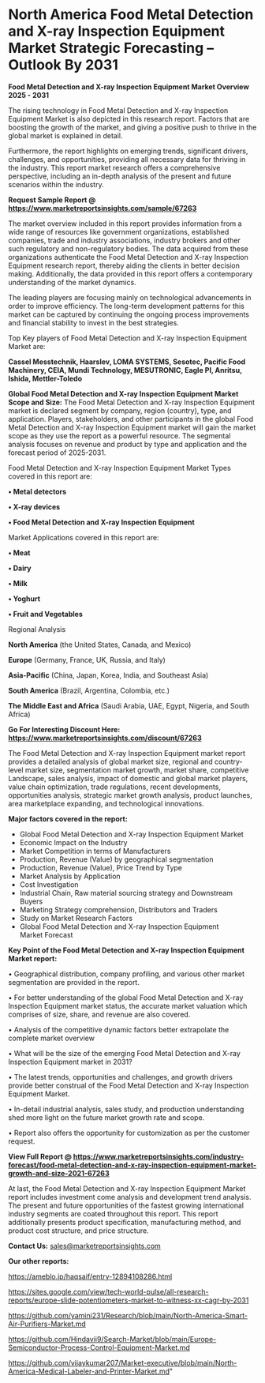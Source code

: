# North America Food Metal Detection and X-ray Inspection Equipment Market Strategic Forecasting – Outlook By 2031

<Strong> Food Metal Detection and X-ray Inspection Equipment Market Overview 2025 - 2031</strong>

The rising technology in Food Metal Detection and X-ray Inspection Equipment Market is also depicted in this research report. Factors that are boosting the growth of the market, and giving a positive push to thrive in the global market is explained in detail.

Furthermore, the report highlights on emerging trends, significant drivers, challenges, and opportunities, providing all necessary data for thriving in the industry. This report market research offers a comprehensive perspective, including an in-depth analysis of the present and future scenarios within the industry.

<strong>Request Sample Report @ <a href=https://www.marketreportsinsights.com/sample/67263>https://www.marketreportsinsights.com/sample/67263</a></strong>

The market overview included in this report provides information from a wide range of resources like government organizations, established companies, trade and industry associations, industry brokers and other such regulatory and non-regulatory bodies. The data acquired from these organizations authenticate the Food Metal Detection and X-ray Inspection Equipment research report, thereby aiding the clients in better decision making. Additionally, the data provided in this report offers a contemporary understanding of the market dynamics.

The leading players are focusing mainly on technological advancements in order to improve efficiency. The long-term development patterns for this market can be captured by continuing the ongoing process improvements and financial stability to invest in the best strategies.

Top Key players of Food Metal Detection and X-ray Inspection Equipment Market are:

<strong>Cassel Messtechnik, Haarslev, LOMA SYSTEMS, Sesotec, Pacific Food Machinery, CEIA, Mundi Technology, MESUTRONIC, Eagle PI, Anritsu, Ishida, Mettler-Toledo</strong>

<strong><b>Global Food Metal Detection and X-ray Inspection Equipment Market Scope and Size:</b></strong>
The Food Metal Detection and X-ray Inspection Equipment market is declared segment by company, region (country), type, and application. Players, stakeholders, and other participants in the global Food Metal Detection and X-ray Inspection Equipment market will gain the market scope as they use the report as a powerful resource. The segmental analysis focuses on revenue and product by type and application and the forecast period of 2025-2031.

Food Metal Detection and X-ray Inspection Equipment Market Types covered in this report are:

<strong>• Metal detectors

• X-ray devices

• Food Metal Detection and X-ray Inspection Equipment</strong>

Market Applications covered in this report are:

<strong>• Meat

• Dairy

• Milk

• Yoghurt

• Fruit and Vegetables</strong> 

Regional Analysis

<strong>North America</strong> (the United States, Canada, and Mexico)

<strong>Europe</strong> (Germany, France, UK, Russia, and Italy)

<strong>Asia-Pacific</strong> (China, Japan, Korea, India, and Southeast Asia)

<strong>South America</strong> (Brazil, Argentina, Colombia, etc.)

<strong>The Middle East and Africa</strong> (Saudi Arabia, UAE, Egypt, Nigeria, and South Africa)

<strong>Go For Interesting Discount Here: <a href=https://www.marketreportsinsights.com/discount/67263>https://www.marketreportsinsights.com/discount/67263</a></strong>

The Food Metal Detection and X-ray Inspection Equipment market report provides a detailed analysis of global market size, regional and country-level market size, segmentation market growth, market share, competitive Landscape, sales analysis, impact of domestic and global market players, value chain optimization, trade regulations, recent developments, opportunities analysis, strategic market growth analysis, product launches, area marketplace expanding, and technological innovations.

<strong><b>Major factors covered in the report:</b></strong>
<ul>
  <li>Global Food Metal Detection and X-ray Inspection Equipment Market </li>
  <li>Economic Impact on the Industry</li>
  <li>Market Competition in terms of Manufacturers</li>
  <li>Production, Revenue (Value) by geographical segmentation</li>
  <li>Production, Revenue (Value), Price Trend by Type</li>
  <li>Market Analysis by Application</li>
  <li>Cost Investigation</li>
  <li>Industrial Chain, Raw material sourcing strategy and Downstream Buyers</li>
  <li>Marketing Strategy comprehension, Distributors and Traders</li>
  <li>Study on Market Research Factors</li>
  <li>Global Food Metal Detection and X-ray Inspection Equipment Market Forecast</li>
</ul>

<strong><b>Key Point of the Food Metal Detection and X-ray Inspection Equipment Market report:</b></strong>

• Geographical distribution, company profiling, and various other market segmentation are provided in the report.

• For better understanding of the global Food Metal Detection and X-ray Inspection Equipment market status, the accurate market valuation which comprises of size, share, and revenue are also covered.

• Analysis of the competitive dynamic factors better extrapolate the complete market overview

• What will be the size of the emerging Food Metal Detection and X-ray Inspection Equipment market in 2031?

• The latest trends, opportunities and challenges, and growth drivers provide better construal of the Food Metal Detection and X-ray Inspection Equipment Market.

• In-detail industrial analysis, sales study, and production understanding shed more light on the future market growth rate and scope.

• Report also offers the opportunity for customization as per the customer request.

<strong><b>View Full Report @ <a href=https://www.marketreportsinsights.com/industry-forecast/food-metal-detection-and-x-ray-inspection-equipment-market-growth-and-size-2021-67263>https://www.marketreportsinsights.com/industry-forecast/food-metal-detection-and-x-ray-inspection-equipment-market-growth-and-size-2021-67263</a></b></strong>


At last, the Food Metal Detection and X-ray Inspection Equipment Market report includes investment come analysis and development trend analysis. The present and future opportunities of the fastest growing international industry segments are coated throughout this report. This report additionally presents product specification, manufacturing method, and product cost structure, and price structure.

<strong>Contact Us:</strong>
sales@marketreportsinsights.com

<strong>Our other reports:</strong>

<a href=https://ameblo.jp/haqsaif/entry-12894108286.html>https://ameblo.jp/haqsaif/entry-12894108286.html</a>

<a href=https://sites.google.com/view/tech-world-pulse/all-research-reports/europe-slide-potentiometers-market-to-witness-xx-cagr-by-2031>https://sites.google.com/view/tech-world-pulse/all-research-reports/europe-slide-potentiometers-market-to-witness-xx-cagr-by-2031</a>

<a href=https://github.com/yamini231/Research/blob/main/North-America-Smart-Air-Purifiers-Market.md>https://github.com/yamini231/Research/blob/main/North-America-Smart-Air-Purifiers-Market.md</a>

<a href=https://github.com/Hindavii9/Search-Market/blob/main/Europe-Semiconductor-Process-Control-Equipment-Market.md>https://github.com/Hindavii9/Search-Market/blob/main/Europe-Semiconductor-Process-Control-Equipment-Market.md</a>

<a href=https://github.com/vijaykumar207/Market-executive/blob/main/North-America-Medical-Labeler-and-Printer-Market.md>https://github.com/vijaykumar207/Market-executive/blob/main/North-America-Medical-Labeler-and-Printer-Market.md</a>"
